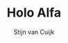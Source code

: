 ---
title: "Holo Alfa"
github: https://github.com/stijnvc/holo-alfa
demo: http://stijnvc.github.io/holo-alfa/
author: Stijn van Cuijk
ssg:
  - Jekyll
cms:
  - No Cms
---